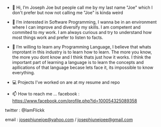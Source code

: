 - 👋 Hi, I’m Joseph Joe but people call me by my last name "Joe" which I don't prefer but now not calling me "Joe" is kinda weird

- 👀 I’m interested in Software Programming, I wanna be in an environment where I can improve and diversify my skills.
I am competent and commited to my work. I am always curious and try to understand how most things work and prefer to listen to
facts.

- 💞️ I’m willing to learn any Programming Language, I believe that whats improtant in this industry is to learn how to learn. 
The more you know, the more you dont know and I think thats just how it works. I think the important part of learning a language
is to learn the concepts and apllications of that language becase lets face it, its impossible to know everything.

- 💻 Projects I've worked on are at my resume and repo

- 📫 How to reach me ...
facebook : https://www.facebook.com/profile.php?id=100054325089358

twitter : @IamFlickk

email : josephjunejoe@yahoo.com / josephjunejoee@gmail.com
